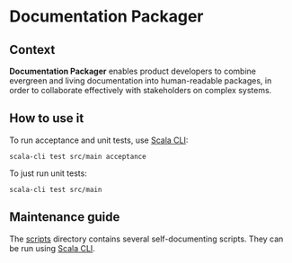 # Documentation Packager

## Context

**Documentation Packager** enables product developers to combine evergreen and living documentation into human-readable packages, in order to collaborate effectively with stakeholders on complex systems.

## How to use it

To run acceptance and unit tests, use [Scala CLI](https://scala-cli.virtuslab.org):

```
scala-cli test src/main acceptance
```

To just run unit tests:

```
scala-cli test src/main
```

## Maintenance guide

The [scripts](scripts/) directory contains several self-documenting scripts. They can be run using [Scala CLI](https://scala-cli.virtuslab.org).

